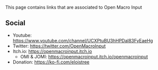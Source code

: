 This page contains links that are associated to Open Macro Input

## Social

- Youtube: https://www.youtube.com/channel/UCXPtuBU3hHPDal83FyEaeHg
- Twitter: https://twitter.com/OpenMacroInput
- Itch.io: https://openmacroinput.itch.io
  - OMI & JOMI: https://openmacroinput.itch.io/openmacroinput
- Donation: https://ko-fi.com/eloistree

